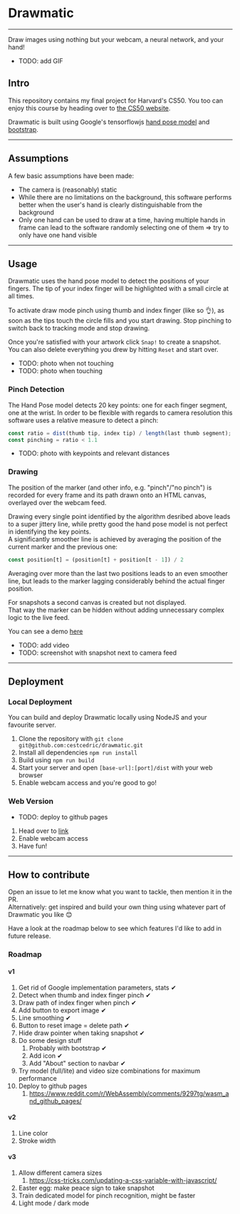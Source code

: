 # Drawmatic

---

Draw images using nothing but your webcam, a neural network, and your hand!

- TODO: add GIF

## Intro

This repository contains my final project for Harvard's CS50.
You too can enjoy this course by heading over to [the CS50 website](https://cs50.harvard.edu/x/).

Drawmatic is built using Google's tensorflowjs [hand pose model](https://github.com/tensorflow/tfjs-models/tree/master/hand-pose-detection) and [bootstrap](https://getbootstrap.com/).

---

## Assumptions

A few basic assumptions have been made:

- The camera is (reasonably) static
- While there are no limitations on the background, this software performs better when the user's hand is clearly distinguishable from the background
- Only one hand can be used to draw at a time, having multiple hands in frame can lead to the software randomly selecting one of them => try to only have one hand visible

---

## Usage

Drawmatic uses the hand pose model to detect the positions of your fingers. The tip of your index finger will be highlighted with a small circle at all times.

To activate draw mode pinch using thumb and index finger (like so 👌), as soon as the tips touch the circle fills and you start drawing. Stop pinching to switch back to tracking mode and stop drawing.

Once you're satisfied with your artwork click `Snap!` to create a snapshot. You can also delete everything you drew by hitting `Reset` and start over.

- TODO: photo when not touching
- TODO: photo when touching

### Pinch Detection

The Hand Pose model detects 20 key points: one for each finger segment, one at the wrist. In order to be flexible with regards to camera resolution this software uses a relative measure to detect a pinch:

```js
const ratio = dist(thumb tip, index tip) / length(last thumb segment);
const pinching = ratio < 1.1
```

- TODO: photo with keypoints and relevant distances

### Drawing

The position of the marker (and other info, e.g. "pinch"/"no pinch") is recorded for every frame and its path drawn onto an HTML canvas, overlayed over the webcam feed.

Drawing every single point identified by the algorithm desribed above leads to a super jittery line, while pretty good the hand pose model is not perfect in identifying the key points.  
A significantly smoother line is achieved by averaging the position of the current marker and the previous one:

```js
const position[t] = (position[t] + position[t - 1]) / 2
```

Averaging over more than the last two positions leads to an even smoother line, but leads to the marker lagging considerably behind the actual finger position.

For snapshots a second canvas is created but not displayed.  
That way the marker can be hidden without adding unnecessary complex logic to the live feed.

You can see a demo [here]()

- TODO: add video
- TODO: screenshot with snapshot next to camera feed

---

## Deployment

### Local Deployment

You can build and deploy Drawmatic locally using NodeJS and your favourite server.

1. Clone the repository with `git clone git@github.com:cestcedric/drawmatic.git`
1. Install all dependencies `npm run install`
1. Build using `npm run build`
1. Start your server and open `[base-url]:[port]/dist` with your web browser
1. Enable webcam access and you're good to go!

### Web Version

- TODO: deploy to github pages

1. Head over to [link]()
1. Enable webcam access
1. Have fun!

---

## How to contribute

Open an issue to let me know what you want to tackle, then mention it in the PR.  
Alternatively: get inspired and build your own thing using whatever part of Drawmatic you like 😊

Have a look at the roadmap below to see which features I'd like to add in future release.

### Roadmap

#### v1

1. Get rid of Google implementation parameters, stats ✔
1. Detect when thumb and index finger pinch ✔
1. Draw path of index finger when pinch ✔
1. Add button to export image ✔
1. Line smoothing ✔
1. Button to reset image = delete path ✔
1. Hide draw pointer when taking snapshot ✔
1. Do some design stuff
   1. Probably with bootstrap ✔
   1. Add icon ✔
   1. Add "About" section to navbar ✔
1. Try model (full/lite) and video size combinations for maximum performance
1. Deploy to github pages
   1. https://www.reddit.com/r/WebAssembly/comments/9297tg/wasm_and_github_pages/

#### v2

1. Line color
1. Stroke width

#### v3

1. Allow different camera sizes
   1. https://css-tricks.com/updating-a-css-variable-with-javascript/
1. Easter egg: make peace sign to take snapshot
1. Train dedicated model for pinch recognition, might be faster
1. Light mode / dark mode
